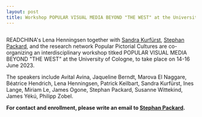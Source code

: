 ```yaml
---
layout: post
title: Workshop POPULAR VISUAL MEDIA BEYOND "THE WEST" at the University of Cologne on 14-16.04.2023
---
```

<span class="image right"><img src="{% link assets/images/Koeln-VisualMedia-Poster.png %}" alt="" /></span>

READCHINA's Lena Henningsen together with [Sandra Kurfürst](https://gssc.uni-koeln.de/personen/mitglieder/kurfuerst-prof-dr-sandra), [Stephan Packard](https://mekuwi.phil-fak.uni-koeln.de/personen/professor-innen/prof-dr-stephan-packard), and the research network Popular Pictorial Cultures are co-organizing an interdisciplinary workshop titked POPULAR VISUAL MEDIA BEYOND "THE WEST" at the University of Cologne, to take place on 14-16 June 2023.

The speakers include Avital Avina, Jaqueline Berndt, Marova El Naggare, Béatrice Hendrich, Lena Henningsen, Patrick Keilbart, Sandra Kurfürst, Ines Lange, Miriam Le, James Ogone, Stephan Packard, Susanne Wittekind, James Yékú, Philipp Zobel.

**For contact and enrollment, please write an email to [Stephan Packard](mailto:packard@uni-koeln.de).**